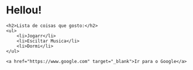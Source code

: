 <!DOCTYPE html>
<html lang="pt-br">
<head>
    <meta charset="UTF-8">
    <title>Meu Segundo site </title>
</head>
<body>
    <h1>Hellou!</h1>

    <h2>Lista de coisas que gosto:</h2>
    <ul>
        <li>Jogarr</li>
        <li>Esciltar Musica</li>
        <li>Dormi</li>
    </ul>

    <a href="https://www.google.com" target="_blank">Ir para o Google</a>
</body>
</html>
